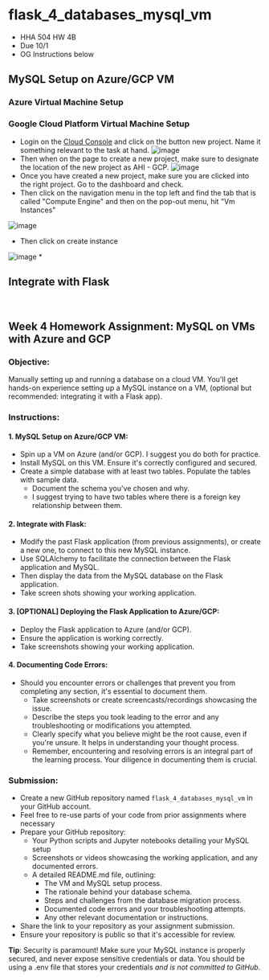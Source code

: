 # flask_4_databases_mysql_vm
* HHA 504 HW 4B
* Due 10/1
* OG Instructions below

## MySQL Setup on Azure/GCP VM
### Azure Virtual Machine Setup

### Google Cloud Platform Virtual Machine Setup
* Login on the [Cloud Console](https://console.cloud.google.com/) and click on the button new project. Name it something relevant to the task at hand.
![image](https://github.com/meglee67/mysql_cloudmanaged_databases/assets/123908362/f9dcf680-5ad7-4ceb-9b2a-834f7c871f6f)
* Then when on the page to create a new project, make sure to designate the location of the new project as AHI - GCP.
![image](https://github.com/meglee67/mysql_cloudmanaged_databases/assets/123908362/cad03e37-6540-4a02-b80e-27ef4b204a35)
* Once you have created a new project, make sure you are clicked into the right project. Go to the dashboard and check.
* Then click on the navigation menu in the top left and find the tab that is called "Compute Engine" and then on the pop-out menu, hit "Vm Instances"

![image](https://github.com/meglee67/flask_4_databases_mysql_vm/assets/123908362/a07af2ca-f152-47c8-8f21-56c3cd105798)
* Then click on create instance

![image](https://github.com/meglee67/flask_4_databases_mysql_vm/assets/123908362/94ebdff4-2203-4cb0-9112-55d43d0483dc)
*

## Integrate with Flask

<br>

## **Week 4 Homework Assignment: MySQL on VMs with Azure and GCP**

### **Objective**:
Manually setting up and running a database on a cloud VM. You'll get hands-on experience setting up a MySQL instance on a VM, (optional but recommended: integrating it with a Flask app). 

### **Instructions**:

#### **1. MySQL Setup on Azure/GCP VM**:
- Spin up a VM on Azure (and/or GCP). I suggest you do both for practice. 
- Install MySQL on this VM. Ensure it's correctly configured and secured.
- Create a simple database with at least two tables. Populate the tables with sample data.
  - Document the schema you've chosen and why.
  - I suggest trying to have two tables where there is a foreign key relationship between them.

#### **2. Integrate with Flask**:
- Modify the past Flask application (from previous assignments), or create a new one, to connect to this new MySQL instance.
- Use SQLAlchemy to facilitate the connection between the Flask application and MySQL.
- Then display the data from the MySQL database on the Flask application.
- Take screen shots showing your working application. 

#### **3. [OPTIONAL] Deploying the Flask Application to Azure/GCP**:
- Deploy the Flask application to Azure (and/or GCP).
- Ensure the application is working correctly.
- Take screenshots showing your working application.

#### **4. Documenting Code Errors**:
- Should you encounter errors or challenges that prevent you from completing any section, it's essential to document them.
  - Take screenshots or create screencasts/recordings showcasing the issue.
  - Describe the steps you took leading to the error and any troubleshooting or modifications you attempted.
  - Clearly specify what you believe might be the root cause, even if you're unsure. It helps in understanding your thought process.
  - Remember, encountering and resolving errors is an integral part of the learning process. Your diligence in documenting them is crucial.

### **Submission**:
- Create a new GitHub repository named `flask_4_databases_mysql_vm` in your GitHub account.
- Feel free to re-use parts of your code from prior assignments where necessary 
- Prepare your GitHub repository:
  - Your Python scripts and Jupyter notebooks detailing your MySQL setup
  - Screenshots or videos showcasing the working application, and any documented errors.
  - A detailed README.md file, outlining:
    - The VM and MySQL setup process.
    - The rationale behind your database schema.
    - Steps and challenges from the database migration process.
    - Documented code errors and your troubleshooting attempts.
    - Any other relevant documentation or instructions.
- Share the link to your repository as your assignment submission.
- Ensure your repository is public so that it's accessible for review.

**Tip**: Security is paramount! Make sure your MySQL instance is properly secured, and never expose sensitive credentials or data. You should be using a .env file that stores your credentials *and is not committed to GitHub*.
